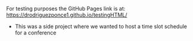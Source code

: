 For testing purposes the GitHub Pages link is at: https://drodriguezponce1.github.io/testingHTML/
- This was a side project where we wanted to host a time slot schedule for a conference
